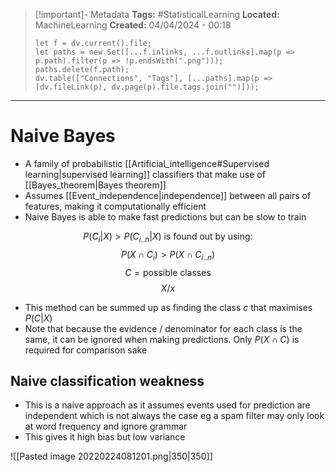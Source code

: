 > [!important]- Metadata
> **Tags:** #StatisticalLearning 
> **Located:** MachineLearning
> **Created:** 04/04/2024 - 00:18
> ```dataviewjs
> let f = dv.current().file;
> let paths = new Set([...f.inlinks, ...f.outlinks].map(p => p.path).filter(p => !p.endsWith(".png")));
> paths.delete(f.path);
> dv.table(["Connections", "Tags"], [...paths].map(p => [dv.fileLink(p), dv.page(p).file.tags.join("")]));
> ```

___
# Naive Bayes
- A family of probabilistic [[Artificial_intelligence#Supervised learning|supervised learning]] classifiers that make use of [[Bayes_theorem|Bayes theorem]] 
- Assumes [[Event_independence|independence]] between all pairs of features, making it computationally efficient 
- Naive Bayes is able to make fast predictions but can be slow to train 

$$P(C_{i}|X)>P(C_{i..n}|X)\text{ is found out by using:}$$
$$P(X\cap C_{i})>P(X\cap C_{i..n})$$
$$C=\text{possible classes}$$
$$X / x$$
- This method can be summed up as finding the class $c$ that maximises $P(C|X)$ 
- Note that because the evidence / denominator for each class is the same, it can be ignored when making predictions. Only $P(X \cap C)$  is required for comparison sake

## Naive classification weakness
- This is a naive approach as it assumes events used for prediction are independent which is not always the case eg a spam filter may only look at word frequency and ignore grammar
- This gives it high bias but low variance

![[Pasted image 20220224081201.png|350|350]]
